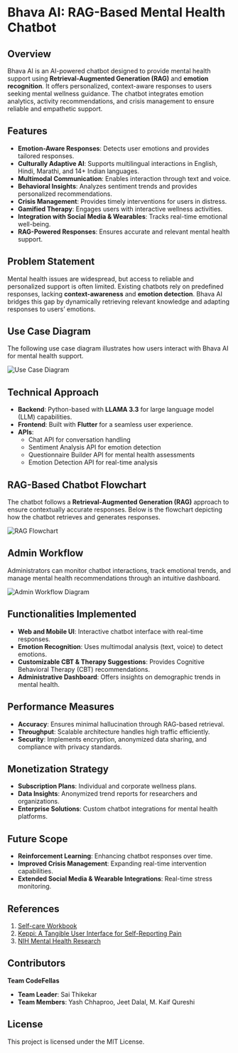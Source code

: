 # Bhava AI: RAG-Based Mental Health Chatbot

## Overview

Bhava AI is an AI-powered chatbot designed to provide mental health support using **Retrieval-Augmented Generation (RAG)** and **emotion recognition**. It offers personalized, context-aware responses to users seeking mental wellness guidance. The chatbot integrates emotion analytics, activity recommendations, and crisis management to ensure reliable and empathetic support.

## Features

- **Emotion-Aware Responses**: Detects user emotions and provides tailored responses.
- **Culturally Adaptive AI**: Supports multilingual interactions in English, Hindi, Marathi, and 14+ Indian languages.
- **Multimodal Communication**: Enables interaction through text and voice.
- **Behavioral Insights**: Analyzes sentiment trends and provides personalized recommendations.
- **Crisis Management**: Provides timely interventions for users in distress.
- **Gamified Therapy**: Engages users with interactive wellness activities.
- **Integration with Social Media & Wearables**: Tracks real-time emotional well-being.
- **RAG-Powered Responses**: Ensures accurate and relevant mental health support.

## Problem Statement

Mental health issues are widespread, but access to reliable and personalized support is often limited. Existing chatbots rely on predefined responses, lacking **context-awareness** and **emotion detection**. Bhava AI bridges this gap by dynamically retrieving relevant knowledge and adapting responses to users’ emotions.

## Use Case Diagram

The following use case diagram illustrates how users interact with Bhava AI for mental health support.

![Use Case Diagram](path/to/use_case_diagram.png)

## Technical Approach

- **Backend**: Python-based with **LLAMA 3.3** for large language model (LLM) capabilities.
- **Frontend**: Built with **Flutter** for a seamless user experience.
- **APIs**:
  - Chat API for conversation handling
  - Sentiment Analysis API for emotion detection
  - Questionnaire Builder API for mental health assessments
  - Emotion Detection API for real-time analysis

## RAG-Based Chatbot Flowchart

The chatbot follows a **Retrieval-Augmented Generation (RAG)** approach to ensure contextually accurate responses. Below is the flowchart depicting how the chatbot retrieves and generates responses.

![RAG Flowchart](path/to/rag_flowchart.png)

## Admin Workflow

Administrators can monitor chatbot interactions, track emotional trends, and manage mental health recommendations through an intuitive dashboard.

![Admin Workflow Diagram](path/to/admin_workflow_diagram.png)

## Functionalities Implemented

- **Web and Mobile UI**: Interactive chatbot interface with real-time responses.
- **Emotion Recognition**: Uses multimodal analysis (text, voice) to detect emotions.
- **Customizable CBT & Therapy Suggestions**: Provides Cognitive Behavioral Therapy (CBT) recommendations.
- **Administrative Dashboard**: Offers insights on demographic trends in mental health.

## Performance Measures

- **Accuracy**: Ensures minimal hallucination through RAG-based retrieval.
- **Throughput**: Scalable architecture handles high traffic efficiently.
- **Security**: Implements encryption, anonymized data sharing, and compliance with privacy standards.

## Monetization Strategy

- **Subscription Plans**: Individual and corporate wellness plans.
- **Data Insights**: Anonymized trend reports for researchers and organizations.
- **Enterprise Solutions**: Custom chatbot integrations for mental health platforms.

## Future Scope

- **Reinforcement Learning**: Enhancing chatbot responses over time.
- **Improved Crisis Management**: Expanding real-time intervention capabilities.
- **Extended Social Media & Wearable Integrations**: Real-time stress monitoring.

## References

1. [Self-care Workbook](https://www.stress.org.uk/wp-content/uploads/2021/05/Self-care-Workbook.pdf)
2. [Keppi: A Tangible User Interface for Self-Reporting Pain](https://proceedings.mlr.press/v260/fan25a.html)
3. [NIH Mental Health Research](https://www.ncbi.nlm.nih.gov/books/NBK590040/pdf/Bookshelf_NBK590040.pdf)

## Contributors

**Team CodeFellas**

- **Team Leader**: Sai Thikekar
- **Team Members**: Yash Chhaproo, Jeet Dalal, M. Kaif Qureshi

## License

This project is licensed under the MIT License.
